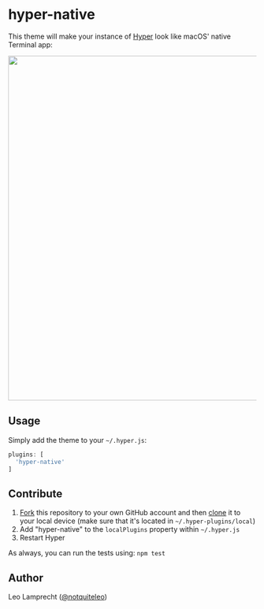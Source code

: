 # hyper-native

This theme will make your instance of [Hyper](https://hyper.is) look like macOS' native Terminal app:

<p align="center">
  <img src="http://i.imgur.com/eeRssvz.png" width="700">
</p>

## Usage

Simply add the theme to your `~/.hyper.js`:

```js
plugins: [
  'hyper-native'
]
```

## Contribute

1. [Fork](https://help.github.com/articles/fork-a-repo/) this repository to your own GitHub account and then [clone](https://help.github.com/articles/cloning-a-repository/) it to your local device (make sure that it's located in `~/.hyper-plugins/local`)
2. Add "hyper-native" to the `localPlugins` property within `~/.hyper.js`
3. Restart Hyper

As always, you can run the tests using: `npm test`

## Author

Leo Lamprecht ([@notquiteleo](https://twitter.com/notquiteleo))
